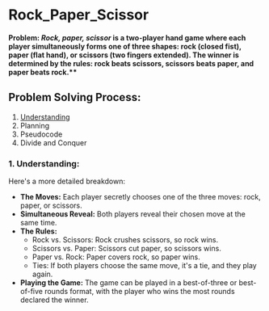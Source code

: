 # Rock_Paper_Scissor
#### Problem: *Rock, paper, scissor* is a two-player hand game where each player simultaneously forms one of three shapes: rock (closed fist), paper (flat hand), or scissors (two fingers extended). The winner is determined by the rules: rock beats scissors, scissors beats paper, and paper beats rock.**


## Problem Solving Process:
1. [Understanding](#understanding)
2. Planning
3. Pseudocode
4. Divide and Conquer

### 1. Understanding:
Here's a more detailed breakdown:
- **The Moves:** Each player secretly chooses one of the three moves: rock, paper, or scissors.
- **Simultaneous Reveal:** Both players reveal their chosen move at the same time.
- **The Rules:**
    - Rock vs. Scissors: Rock crushes scissors, so rock wins.
    - Scissors vs. Paper: Scissors cut paper, so scissors wins.
    - Paper vs. Rock: Paper covers rock, so paper wins.
    - Ties: If both players choose the same move, it's a tie, and they play again.
- **Playing the Game:** The game can be played in a best-of-three or best-of-five rounds format, with the player who wins the most rounds declared the winner.